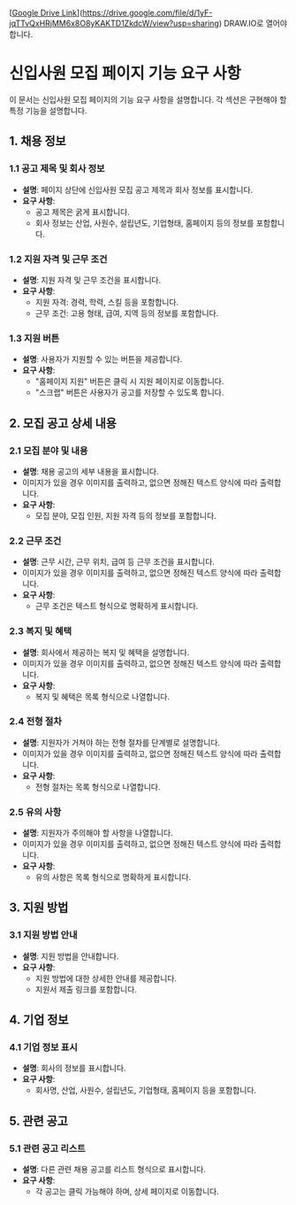 [[Google Drive Link](https://drive.google.com/file/d/1yF-jqTTvQxHRjMM6x8O8yKAKTD1ZkdcW/view?usp=sharing)](https://drive.google.com/file/d/1yF-jqTTvQxHRjMM6x8O8yKAKTD1ZkdcW/view?usp=sharing)
DRAW.IO로 열어야 합니다.


# 신입사원 모집 페이지 기능 요구 사항

이 문서는 신입사원 모집 페이지의 기능 요구 사항을 설명합니다. 각 섹션은 구현해야 할 특정 기능을 설명합니다.

## 1. 채용 정보

### 1.1 공고 제목 및 회사 정보
- **설명**: 페이지 상단에  신입사원 모집 공고 제목과 회사 정보를 표시합니다.
- **요구 사항**:
  - 공고 제목은 굵게 표시합니다.
  - 회사 정보는 산업, 사원수, 설립년도, 기업형태, 홈페이지 등의 정보를 포함합니다.

### 1.2 지원 자격 및 근무 조건
- **설명**: 지원 자격 및 근무 조건을 표시합니다.
- **요구 사항**:
  - 지원 자격: 경력, 학력, 스킬 등을 포함합니다.
  - 근무 조건: 고용 형태, 급여, 지역 등의 정보를 포함합니다.

### 1.3 지원 버튼
- **설명**: 사용자가 지원할 수 있는 버튼을 제공합니다.
- **요구 사항**:
  - "홈페이지 지원" 버튼은 클릭 시 지원 페이지로 이동합니다.
  - "스크랩" 버튼은 사용자가 공고를 저장할 수 있도록 합니다.

## 2. 모집 공고 상세 내용

### 2.1 모집 분야 및 내용
- **설명**: 채용 공고의 세부 내용을 표시합니다.
- 이미지가 있을 경우 이미지를 출력하고, 없으면 정해진 텍스트 양식에 따라 출력합니다.
- **요구 사항**:
  - 모집 분야, 모집 인원, 지원 자격 등의 정보를 포함합니다.

### 2.2 근무 조건
- **설명**: 근무 시간, 근무 위치, 급여 등 근무 조건을 표시합니다.
- 이미지가 있을 경우 이미지를 출력하고, 없으면 정해진 텍스트 양식에 따라 출력합니다.
- **요구 사항**:
  - 근무 조건은 텍스트 형식으로 명확하게 표시합니다.

### 2.3 복지 및 혜택
- **설명**: 회사에서 제공하는 복지 및 혜택을 설명합니다.
- 이미지가 있을 경우 이미지를 출력하고, 없으면 정해진 텍스트 양식에 따라 출력합니다.
- **요구 사항**:
  - 복지 및 혜택은 목록 형식으로 나열합니다.

### 2.4 전형 절차
- **설명**: 지원자가 거쳐야 하는 전형 절차를 단계별로 설명합니다.
- 이미지가 있을 경우 이미지를 출력하고, 없으면 정해진 텍스트 양식에 따라 출력합니다.
- **요구 사항**:
  - 전형 절차는 목록 형식으로 나열합니다.

### 2.5 유의 사항
- **설명**: 지원자가 주의해야 할 사항을 나열합니다.
- 이미지가 있을 경우 이미지를 출력하고, 없으면 정해진 텍스트 양식에 따라 출력합니다.
- **요구 사항**:
  - 유의 사항은 목록 형식으로 명확하게 표시합니다.

## 3. 지원 방법

### 3.1 지원 방법 안내
- **설명**: 지원 방법을 안내합니다.
- **요구 사항**:
  - 지원 방법에 대한 상세한 안내를 제공합니다.
  - 지원서 제출 링크를 포함합니다.

## 4. 기업 정보

### 4.1 기업 정보 표시
- **설명**: 회사의 정보를 표시합니다.
- **요구 사항**:
  - 회사명, 산업, 사원수, 설립년도, 기업형태, 홈페이지 등을 포함합니다.

## 5. 관련 공고

### 5.1 관련 공고 리스트
- **설명**: 다른 관련 채용 공고를 리스트 형식으로 표시합니다.
- **요구 사항**:
  - 각 공고는 클릭 가능해야 하며, 상세 페이지로 이동합니다.


